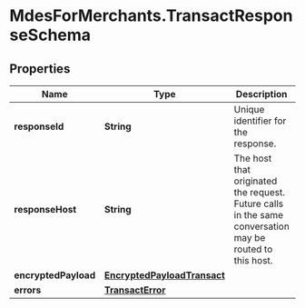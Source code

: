 # MdesForMerchants.TransactResponseSchema

## Properties
Name | Type | Description | Notes
------------ | ------------- | ------------- | -------------
**responseId** | **String** | Unique identifier for the response.  | [optional] 
**responseHost** | **String** | The host that originated the request. Future calls in the same conversation may be routed to this host.  | [optional] 
**encryptedPayload** | [**EncryptedPayloadTransact**](EncryptedPayloadTransact.md) |  | [optional] 
**errors** | [**TransactError**](TransactError.md) |  | [optional] 


